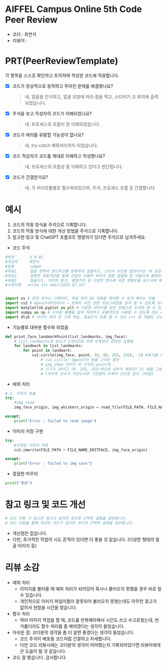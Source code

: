 # AIFFEL Campus Online 5th Code Peer Review
- 코더 : 최연석
- 리뷰어 : 


# PRT(PeerReviewTemplate) 
각 항목을 스스로 확인하고 토의하여 작성한 코드에 적용합니다.

- [X] 코드가 정상적으로 동작하고 주어진 문제를 해결했나요?
  > 네, 얼굴을 인식하고, 얼굴 모양에 따라 점을 찍고, 스티커가 코 위치에 출력되었습니다.
- [X] 주석을 보고 작성자의 코드가 이해되었나요?
  > 네, 프로세스의 흐름이 잘 이해되었습니다.
- [X] 코드가 에러를 유발할 가능성이 없나요?
  > 네, try-catch 예외처리까지 되었습니다.
- [X] 코드 작성자가 코드를 제대로 이해하고 작성했나요?
  > 네, 프로세스의 흐름상 잘 이해하고 있다고 판단됩니다.
- [X] 코드가 간결한가요?
  > 네, 각 처리모듈별로 함수화되었으며, 주석, 프로세스 흐름 등 간결합니다.

# 예시
1. 코드의 작동 방식을 주석으로 기록합니다.
2. 코드의 작동 방식에 대한 개선 방법을 주석으로 기록합니다.
3. 참고한 링크 및 ChatGPT 프롬프트 명령어가 있다면 주석으로 남겨주세요.

- 코드 주석
```python
#버전       V_0.01 
#작성자     최연석
#분류       subQ4
#목표1      얼굴 영역과 랜드마크를 정확하게 검출하고, 스티커 사진을 합성시키는 데 성공하였다.
#목표2      정확한 좌표계산을 통해 고양이 수염의 위치가 원본 얼굴에 잘 어울리게 출력되었다.
#목표3      얼굴각도, 이미지 밝기, 촬영거리 등 다양한 변수에 따른 영향도를 보고서에 체계적으로 분석하였다.
#수정사항   write 1st edit(2023.07.12)


import os # 환경 변수나 디렉터리, 파일 등의 OS 자원을 제어할 수 있게 해주는 모듈
import cv2 # OpenCV라이브러리 → 컴퓨터 비전 관련 프로그래밍을 쉽게 할 수 있도록 도와주는 라이브러리
import matplotlib.pyplot as plt # 다양한 데이터를 많은 방법으로 도식화 할 수 있도록 하는 라이브러리
import numpy as np # 다차원 배열을 쉽게 처리하고 효율적으로 사용할 수 있도록 하는 라이브러리
import dlib # 이미지 처리 및 기계 학습, 얼굴인식 등을 할 수 있는 c++ 로 개발된 고성능의 라이브러리 
```

- 기능별로 대부분 함수화 되었음
```python
def print_face_landmarkPoint(list_landmarks, img_face):
    # list_landmarks의 원소가 1개이므로 아래 반복문은 한번만 실행됨
    for landmark in list_landmarks:
        for point in landmark:
            cv2.circle(img_face, point, 10, (0, 255, 255), -1) #표시할 이미지 선택
                # cv2.circle: OpenCV의 원을 그리는 함수
                # img_show 이미지 위 각각의 point에
                # 크기가 10이고 (0, 255, 255)색으로 내부가 채워진(-1) 원을 그림
                # (마지막 인수가 자연수라면 그만큼의 두께의 선으로 원이 그려짐)

```

- 에외 처리
```python
# 1. 이미지 호출
try:
    #img read       
    img_face_origin, img_whiskers_origin = read_file(FILE_PATH, FILE_NAME_FACE, FILE_NAME_WHISKERS)

except:
    print("Error : failed to read image")
```


- 이미지 저장 구현
```python
try:
    #수정된 이미지 저장  
    cv2.imwrite(FILE_PATH + FILE_NAME_EDITFACE, img_face_origin)

except:
    print("Error : failed to img save")
```

- 깔끔한 마무리
```python
print("종료")
```



# 참고 링크 및 코드 개선
```python
# 코드 리뷰 시 참고한 링크가 있다면 링크와 간략한 설명을 첨부합니다.
# 코드 리뷰를 통해 개선한 코드가 있다면 코드와 간략한 설명을 첨부합니다.
```
- 개선점은 없습니다. 
- 다만, 추가적인 작업의 시도 흔적이 있다면 더 좋을 것 같습니다. (다양한 형태의 얼굴 이미지 등)


# 리뷰 소감

- 예외 처리
  - 이미지를 불러올 때 예외 처리가 되어있어 혹시나 불러오지 못했을 경우 바로 알 수 있습니다.
  - 개인적으로 이미지 파일이름이 잘못되어 불러오지 못했는데도 아무런 경고가 없어서 한참을 시간을 썼습니다.
- 함수 처리
  - 여러 이미지 작업을 할 때, 코드를 반복해야해서 시간도 쓰고 수고로웠는데, 번거롭더라도 함수 처리를 좀 해야겠다는 생각이 들었습니다.
- 아쉬운 점: 코더분의 생각을 좀 더 알면 좋겠다는 생각이 들었습니다.
  - 코드 주석이 배포용 코드처럼 간결하고 자세합니다.
  - 다만 코드 리뷰시에는 코더분의 생각이 어떠했는지 기록되어있다면 리뷰어에게 큰 도움이 될 것 같습니다.
- 코드 잘 봤습니다. 감사합니다.